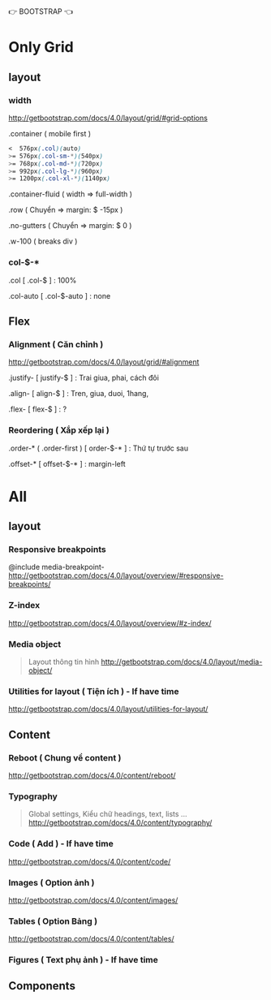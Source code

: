 👉 BOOTSTRAP 👈

# Only Grid
## layout
### width
http://getbootstrap.com/docs/4.0/layout/grid/#grid-options

.container ( mobile first )
```css
<  576px(.col)(auto)
>= 576px(.col-sm-*)(540px)
>= 768px(.col-md-*)(720px)
>= 992px(.col-lg-*)(960px)
>= 1200px(.col-xl-*)(1140px)
```
.container-fluid ( width => full-width )

.row ( Chuyển => margin: $ -15px )

.no-gutters ( Chuyển => margin: $ 0 )

.w-100 ( breaks div )

### col-$-*
.col [ .col-$ ] : 100%

.col-auto [ .col-$-auto ] : none

## Flex
### Alignment ( Căn chỉnh )
http://getbootstrap.com/docs/4.0/layout/grid/#alignment

.justify- [ justify-$ ] : Trai giua, phai, cách đôi

.align- [ align-$ ] : Tren, giua, duoi, 1hang, 

.flex- [ flex-$ ] : ?

### Reordering ( Xắp xếp lại )
.order-* ( .order-first ) [ order-$-* ] : Thứ tự trước sau

.offset-* [ offset-$-* ] : margin-left

# All
## layout
### Responsive breakpoints
@include media-breakpoint-
http://getbootstrap.com/docs/4.0/layout/overview/#responsive-breakpoints/

### Z-index
http://getbootstrap.com/docs/4.0/layout/overview/#z-index/

### Media object
> Layout thông tin hình
http://getbootstrap.com/docs/4.0/layout/media-object/

### Utilities for layout ( Tiện ích ) - If have time
http://getbootstrap.com/docs/4.0/layout/utilities-for-layout/

## Content
### Reboot ( Chung về content )
http://getbootstrap.com/docs/4.0/content/reboot/

### Typography
> Global settings, Kiểu chữ headings, text, lists ...
http://getbootstrap.com/docs/4.0/content/typography/

### Code ( Add ) - If have time
http://getbootstrap.com/docs/4.0/content/code/

### Images ( Option ảnh )
http://getbootstrap.com/docs/4.0/content/images/

### Tables ( Option Bảng )
http://getbootstrap.com/docs/4.0/content/tables/

### Figures ( Text phụ ảnh ) - If have time

## Components